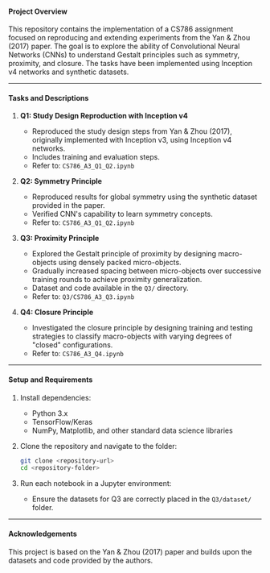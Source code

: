 #### **Project Overview**
This repository contains the implementation of a CS786 assignment focused on reproducing and extending experiments from the Yan & Zhou (2017) paper. The goal is to explore the ability of Convolutional Neural Networks (CNNs) to understand Gestalt principles such as symmetry, proximity, and closure. The tasks have been implemented using Inception v4 networks and synthetic datasets.  

---

#### **Tasks and Descriptions**

1. **Q1: Study Design Reproduction with Inception v4**
   - Reproduced the study design steps from Yan & Zhou (2017), originally implemented with Inception v3, using Inception v4 networks.  
   - Includes training and evaluation steps.  
   - Refer to: `CS786_A3_Q1_Q2.ipynb`

2. **Q2: Symmetry Principle**
   - Reproduced results for global symmetry using the synthetic dataset provided in the paper.
   - Verified CNN's capability to learn symmetry concepts.
   - Refer to: `CS786_A3_Q1_Q2.ipynb`

3. **Q3: Proximity Principle**
   - Explored the Gestalt principle of proximity by designing macro-objects using densely packed micro-objects.
   - Gradually increased spacing between micro-objects over successive training rounds to achieve proximity generalization.
   - Dataset and code available in the `Q3/` directory.
   - Refer to: `Q3/CS786_A3_Q3.ipynb`

4. **Q4: Closure Principle**
   - Investigated the closure principle by designing training and testing strategies to classify macro-objects with varying degrees of "closed" configurations.
   - Refer to: `CS786_A3_Q4.ipynb`

---

#### **Setup and Requirements**

1. Install dependencies:
   - Python 3.x
   - TensorFlow/Keras
   - NumPy, Matplotlib, and other standard data science libraries

2. Clone the repository and navigate to the folder:
   ```bash
   git clone <repository-url>
   cd <repository-folder>
   ```

3. Run each notebook in a Jupyter environment:
   - Ensure the datasets for Q3 are correctly placed in the `Q3/dataset/` folder.

---

#### **Acknowledgements**
This project is based on the Yan & Zhou (2017) paper and builds upon the datasets and code provided by the authors.

